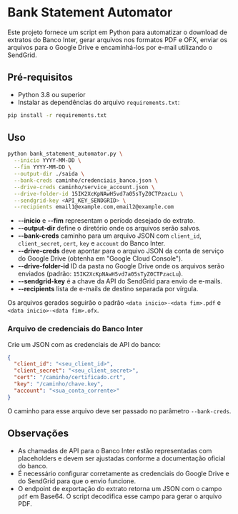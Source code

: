 # Bank Statement Automator

Este projeto fornece um script em Python para automatizar o download de extratos do Banco Inter, gerar arquivos nos formatos PDF e OFX, enviar os arquivos para o Google Drive e encaminhá-los por e-mail utilizando o SendGrid.

## Pré-requisitos

- Python 3.8 ou superior
- Instalar as dependências do arquivo `requirements.txt`:

```bash
pip install -r requirements.txt
```

## Uso

```bash
python bank_statement_automator.py \
  --inicio YYYY-MM-DD \
  --fim YYYY-MM-DD \
  --output-dir ./saida \
  --bank-creds caminho/credenciais_banco.json \
  --drive-creds caminho/service_account.json \
  --drive-folder-id 15IK2XcKpNAwH5vd7a05sTyZ0CTPzacLu \
  --sendgrid-key <API_KEY_SENDGRID> \
  --recipients email1@example.com,email2@example.com
```

- **--inicio** e **--fim** representam o período desejado do extrato.
- **--output-dir** define o diretório onde os arquivos serão salvos.
- **--bank-creds** caminho para um arquivo JSON com `client_id`, `client_secret`,
  `cert`, `key` e `account` do Banco Inter.
- **--drive-creds** deve apontar para o arquivo JSON da conta de serviço do
  Google Drive (obtenha em "Google Cloud Console").
- **--drive-folder-id** ID da pasta no Google Drive onde os arquivos serão enviados
  (padrão: `15IK2XcKpNAwH5vd7a05sTyZ0CTPzacLu`).
- **--sendgrid-key** é a chave da API do SendGrid para envio de e-mails.
- **--recipients** lista de e-mails de destino separada por vírgula.

Os arquivos gerados seguirão o padrão `<data inicio>-<data fim>.pdf` e `<data inicio>-<data fim>.ofx`.

### Arquivo de credenciais do Banco Inter

Crie um JSON com as credenciais de API do banco:

```json
{
  "client_id": "<seu_client_id>",
  "client_secret": "<seu_client_secret>",
  "cert": "/caminho/certificado.crt",
  "key": "/caminho/chave.key",
  "account": "<sua_conta_corrente>"
}
```

O caminho para esse arquivo deve ser passado no parâmetro `--bank-creds`.

## Observações

- As chamadas de API para o Banco Inter estão representadas com placeholders e devem ser ajustadas conforme a documentação oficial do banco.
- É necessário configurar corretamente as credenciais do Google Drive e do SendGrid para que o envio funcione.
- O endpoint de exportação do extrato retorna um JSON com o campo `pdf` em
  Base64. O script decodifica esse campo para gerar o arquivo PDF.

